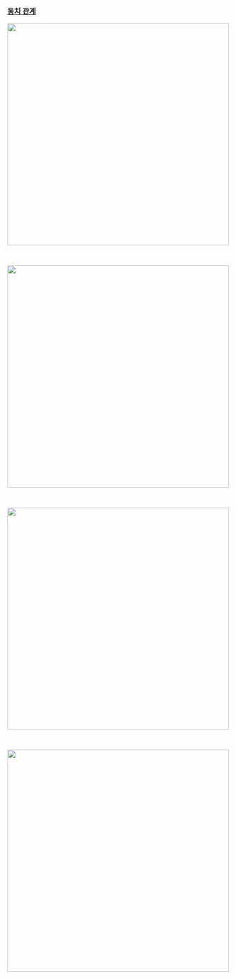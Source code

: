 ### [동치 관계](https://www.youtube.com/watch?v=KfJXtoe0VRI)

<img src="https://github.com/andongmin94/cs/assets/110483588/12ede609-1f86-449f-b195-5645698f875c" width=500px>

&nbsp;

<img src="https://github.com/andongmin94/cs/assets/110483588/cc5f2321-2aa5-43b4-ab33-9492da3368a4" width=500px>

&nbsp;

<img src="https://github.com/andongmin94/cs/assets/110483588/cc24bb81-0a34-4531-9e66-b34a5482b4f8" width=500px>

&nbsp;

<img src="https://github.com/andongmin94/cs/assets/110483588/9cfee72f-9cce-43bc-81c5-6e4079730cbb" width=500px>
